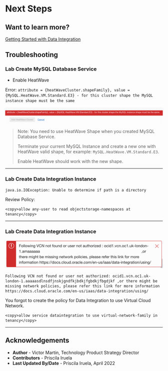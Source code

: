 # Next Steps

## Want to learn more?

[Getting Started with Data Integration](https://docs.oracle.com/en-us/iaas/data-integration/using/preparing-for-connectivity.htm)

## Troubleshooting

### Lab Create MySQL Database Service
- Enable HeatWave

Error: `attribute = {heatWaveCluster.shapeFamily}, value = {MySQL.HeatWave.VM.Standard.E3} - for this cluster shape the MySQL instance shape must be the same`

![](images/heatwave_error_shape.png)

> Note: You need to use HeatWave Shape when you created MySQL Database Service.
>
> Terminate your current MySQL Instance and create a new one with HeatWave valid shape, for example: `MySQL.HeatWave.VM.Standard.E3`.
>
> Enable HeatWave should work with the new shape.

---

### Lab Create Data Integration Instance

`java.io.IOException: Unable to determine if path is a directory`

Review Policy:

```
<copy>allow any-user to read objectstorage-namespaces at tenancy</copy>
```

---

### Lab Create Data Integration Instance


![Data Integration VNC policy missing](images/di_error_vcn.png.png)

```
Following VCN not found or user not authorized: ocid1.vcn.oc1.uk-london-1.aaaaasdlnsdfjnskjgndfkjbdkjfgbdkjfbgdjkf ,or there might be missing network policies, please refer this link for more information https://docs.cloud.oracle.com/en-us/iaas/data-integration/using/
```

You forgot to create the policy for Data Integration to use Virtual Cloud Network.

```
<copy>allow service dataintegration to use virtual-network-family in tenancy</copy>
```

---

## **Acknowledgements**

- **Author** - Victor Martin, Technology Product Strategy Director
- **Contributors** - Priscila Iruela
- **Last Updated By/Date** - Priscila Iruela, April 2022